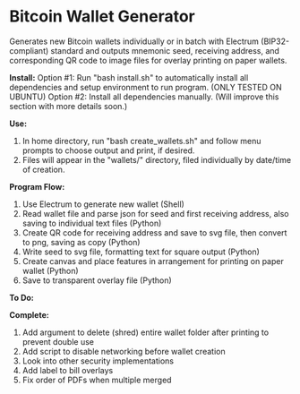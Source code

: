 # Bitcoin Wallet Generator

Generates new Bitcoin wallets individually or in batch with Electrum (BIP32-compliant) standard and outputs mnemonic seed, receiving address, and corresponding QR code to image files for overlay printing on paper wallets.

<b>Install:</b>
Option #1: Run "bash install.sh" to automatically install all dependencies and setup environment to run program. (ONLY TESTED ON UBUNTU)
Option #2: Install all dependencies manually. (Will improve this section with more details soon.)

<b>Use:</b>
1. In home directory, run "bash create_wallets.sh" and follow menu prompts to choose output and print, if desired.
2. Files will appear in the "wallets/" directory, filed individually by date/time of creation.

<b>Program Flow:</b>
1. Use Electrum to generate new wallet (Shell)
2. Read wallet file and parse json for seed and first receiving address, also saving to individual text files (Python)
3. Create QR code for receiving address and save to svg file, then convert to png, saving as copy (Python)
4. Write seed to svg file, formatting text for square output (Python)
5. Create canvas and place features in arrangement for printing on paper wallet (Python)
6. Save to transparent overlay file (Python)

<b>To Do:</b>

<b>Complete:</b>
1. Add argument to delete (shred) entire wallet folder after printing to prevent double use
2. Add script to disable networking before wallet creation
3. Look into other security implementations
4. Add label to bill overlays
5. Fix order of PDFs when multiple merged
